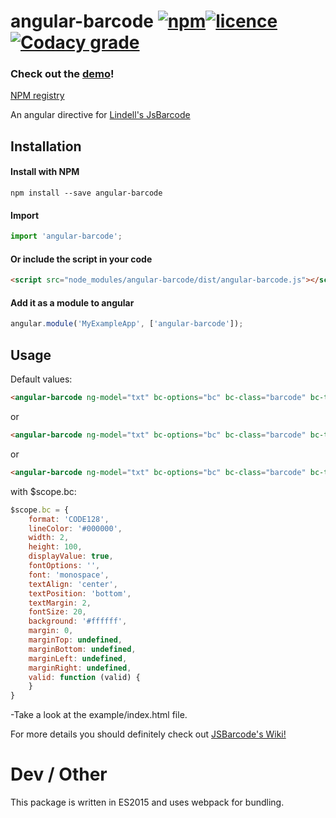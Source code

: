 # angular-barcode [![npm](https://img.shields.io/npm/v/angular-barcode.svg?style=flat-square)](https://github.com/isonet/angular-barcode)[![licence](https://img.shields.io/npm/l/angular-barcode.svg?style=flat-square)](https://img.shields.io/npm/l/angular-barcode.svg)[![Codacy grade](https://img.shields.io/codacy/grade/4c7c16301669444392422c760b6cc802.svg?style=flat-square)](https://github.com/isonet/angular-barcode)

### Check out the [demo](https://isonet.github.io/angular-barcode/)!

[NPM registry](https://www.npmjs.com/package/angular-barcode)

An angular directive for [Lindell's JsBarcode](https://github.com/lindell/JsBarcode)

## Installation

#### Install with NPM

```npm install --save angular-barcode```

#### Import

```javascript
import 'angular-barcode';
```

#### Or include the script in your code

```html
<script src="node_modules/angular-barcode/dist/angular-barcode.js"></script>
```

#### Add it as a module to angular

```javascript
angular.module('MyExampleApp', ['angular-barcode']);
```

## Usage

Default values:

```html
<angular-barcode ng-model="txt" bc-options="bc" bc-class="barcode" bc-type="svg"></angular-barcode>
```

or

```html
<angular-barcode ng-model="txt" bc-options="bc" bc-class="barcode" bc-type="img"></angular-barcode>
```

or

```html
<angular-barcode ng-model="txt" bc-options="bc" bc-class="barcode" bc-type="canvas"></angular-barcode>
```
with $scope.bc: 
```javascript
$scope.bc = {
    format: 'CODE128',
    lineColor: '#000000',
    width: 2,
    height: 100,
    displayValue: true,
    fontOptions: '',
    font: 'monospace',
    textAlign: 'center',
    textPosition: 'bottom',
    textMargin: 2,
    fontSize: 20,
    background: '#ffffff',
    margin: 0,
    marginTop: undefined,
    marginBottom: undefined,
    marginLeft: undefined,
    marginRight: undefined,
    valid: function (valid) {
    }
}
```


-Take a look at the example/index.html file.

For more details you should definitely check out [JSBarcode's Wiki!](https://github.com/lindell/JsBarcode/wiki/Options) 

# Dev / Other

This package is written in ES2015 and uses webpack for bundling.
